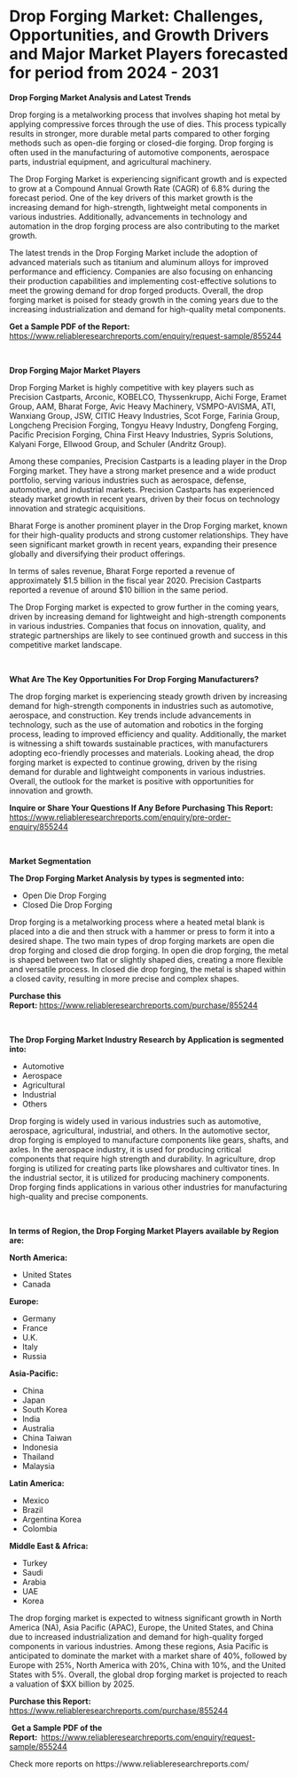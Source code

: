 <p><h1>Drop Forging Market: Challenges, Opportunities, and Growth Drivers and Major Market Players forecasted for period from 2024 - 2031</h1></p><p><strong>Drop Forging Market Analysis and Latest Trends</strong></p>
<p><p>Drop forging is a metalworking process that involves shaping hot metal by applying compressive forces through the use of dies. This process typically results in stronger, more durable metal parts compared to other forging methods such as open-die forging or closed-die forging. Drop forging is often used in the manufacturing of automotive components, aerospace parts, industrial equipment, and agricultural machinery.</p><p>The Drop Forging Market is experiencing significant growth and is expected to grow at a Compound Annual Growth Rate (CAGR) of 6.8% during the forecast period. One of the key drivers of this market growth is the increasing demand for high-strength, lightweight metal components in various industries. Additionally, advancements in technology and automation in the drop forging process are also contributing to the market growth.</p><p>The latest trends in the Drop Forging Market include the adoption of advanced materials such as titanium and aluminum alloys for improved performance and efficiency. Companies are also focusing on enhancing their production capabilities and implementing cost-effective solutions to meet the growing demand for drop forged products. Overall, the drop forging market is poised for steady growth in the coming years due to the increasing industrialization and demand for high-quality metal components.</p></p>
<p><strong>Get a Sample PDF of the Report:&nbsp;</strong> <a href="https://www.reliableresearchreports.com/enquiry/request-sample/855244">https://www.reliableresearchreports.com/enquiry/request-sample/855244</a></p>
<p>&nbsp;</p>
<p><strong>Drop Forging Major Market Players</strong></p>
<p><p>Drop Forging Market is highly competitive with key players such as Precision Castparts, Arconic, KOBELCO, Thyssenkrupp, Aichi Forge, Eramet Group, AAM, Bharat Forge, Avic Heavy Machinery, VSMPO-AVISMA, ATI, Wanxiang Group, JSW, CITIC Heavy Industries, Scot Forge, Farinia Group, Longcheng Precision Forging, Tongyu Heavy Industry, Dongfeng Forging, Pacific Precision Forging, China First Heavy Industries, Sypris Solutions, Kalyani Forge, Ellwood Group, and Schuler (Andritz Group).</p><p>Among these companies, Precision Castparts is a leading player in the Drop Forging market. They have a strong market presence and a wide product portfolio, serving various industries such as aerospace, defense, automotive, and industrial markets. Precision Castparts has experienced steady market growth in recent years, driven by their focus on technology innovation and strategic acquisitions.</p><p>Bharat Forge is another prominent player in the Drop Forging market, known for their high-quality products and strong customer relationships. They have seen significant market growth in recent years, expanding their presence globally and diversifying their product offerings.</p><p>In terms of sales revenue, Bharat Forge reported a revenue of approximately $1.5 billion in the fiscal year 2020. Precision Castparts reported a revenue of around $10 billion in the same period.</p><p>The Drop Forging market is expected to grow further in the coming years, driven by increasing demand for lightweight and high-strength components in various industries. Companies that focus on innovation, quality, and strategic partnerships are likely to see continued growth and success in this competitive market landscape.</p></p>
<p>&nbsp;</p>
<p><strong>What Are The Key Opportunities For Drop Forging Manufacturers?</strong></p>
<p><p>The drop forging market is experiencing steady growth driven by increasing demand for high-strength components in industries such as automotive, aerospace, and construction. Key trends include advancements in technology, such as the use of automation and robotics in the forging process, leading to improved efficiency and quality. Additionally, the market is witnessing a shift towards sustainable practices, with manufacturers adopting eco-friendly processes and materials. Looking ahead, the drop forging market is expected to continue growing, driven by the rising demand for durable and lightweight components in various industries. Overall, the outlook for the market is positive with opportunities for innovation and growth.</p></p>
<p><strong>Inquire or Share Your Questions If Any Before Purchasing This Report:</strong> <a href="https://www.reliableresearchreports.com/enquiry/pre-order-enquiry/855244">https://www.reliableresearchreports.com/enquiry/pre-order-enquiry/855244</a></p>
<p>&nbsp;</p>
<p><strong>Market Segmentation</strong></p>
<p><strong>The Drop Forging Market Analysis by types is segmented into:</strong></p>
<p><ul><li>Open Die Drop Forging</li><li>Closed Die Drop Forging</li></ul></p>
<p><p>Drop forging is a metalworking process where a heated metal blank is placed into a die and then struck with a hammer or press to form it into a desired shape. The two main types of drop forging markets are open die drop forging and closed die drop forging. In open die drop forging, the metal is shaped between two flat or slightly shaped dies, creating a more flexible and versatile process. In closed die drop forging, the metal is shaped within a closed cavity, resulting in more precise and complex shapes.</p></p>
<p><strong>Purchase this Report:&nbsp;</strong><a href="https://www.reliableresearchreports.com/purchase/855244">https://www.reliableresearchreports.com/purchase/855244</a></p>
<p>&nbsp;</p>
<p><strong>The Drop Forging Market Industry Research by Application is segmented into:</strong></p>
<p><ul><li>Automotive</li><li>Aerospace</li><li>Agricultural</li><li>Industrial</li><li>Others</li></ul></p>
<p><p>Drop forging is widely used in various industries such as automotive, aerospace, agricultural, industrial, and others. In the automotive sector, drop forging is employed to manufacture components like gears, shafts, and axles. In the aerospace industry, it is used for producing critical components that require high strength and durability. In agriculture, drop forging is utilized for creating parts like plowshares and cultivator tines. In the industrial sector, it is utilized for producing machinery components. Drop forging finds applications in various other industries for manufacturing high-quality and precise components.</p></p>
<p>&nbsp;</p>
<p><strong>In terms of Region, the Drop Forging Market Players available by Region are:</strong></p>
<p>
    <p> <strong> North America: </strong>
        <ul>
            <li>United States</li>
            <li>Canada</li>
        </ul>
        </p> 
    <p> <strong> Europe: </strong>
        <ul>
            <li>Germany</li>
            <li>France</li>
            <li>U.K.</li>
            <li>Italy</li>
            <li>Russia</li>
        </ul>
        </p> 
    <p> <strong> Asia-Pacific: </strong>
        <ul>
            <li>China</li>
            <li>Japan</li>
            <li>South Korea</li>
            <li>India</li>
            <li>Australia</li>
            <li>China Taiwan</li>
            <li>Indonesia</li>
            <li>Thailand</li>
            <li>Malaysia</li>
        </ul>
        </p> 
    <p> <strong> Latin America: </strong>
        <ul>
            <li>Mexico</li>
            <li>Brazil</li>
            <li>Argentina Korea</li>
            <li>Colombia</li>
        </ul>
        </p> 
    <p> <strong> Middle East & Africa: </strong>
        <ul>
            <li>Turkey</li>
            <li>Saudi</li>
            <li>Arabia</li>
            <li>UAE</li>
            <li>Korea</li>
        </ul>
    </p>
    </p>
<p><p>The drop forging market is expected to witness significant growth in North America (NA), Asia Pacific (APAC), Europe, the United States, and China due to increased industrialization and demand for high-quality forged components in various industries. Among these regions, Asia Pacific is anticipated to dominate the market with a market share of 40%, followed by Europe with 25%, North America with 20%, China with 10%, and the United States with 5%. Overall, the global drop forging market is projected to reach a valuation of $XX billion by 2025.</p></p>
<p><strong>Purchase this Report: </strong><a href="https://www.reliableresearchreports.com/purchase/855244">https://www.reliableresearchreports.com/purchase/855244</a></p>
<p>&nbsp;<strong>Get a Sample PDF of the Report:&nbsp;&nbsp;</strong><a href="https://www.reliableresearchreports.com/enquiry/request-sample/855244">https://www.reliableresearchreports.com/enquiry/request-sample/855244</a></p>
<p><strong></strong></p>
<p>Check more reports on https://www.reliableresearchreports.com/</p>